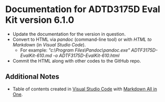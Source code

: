 # Documentation for ADTD3175D Eval Kit version 6.1.0

* Update the documentation for the version in question.
* Convert to HTML via *pandoc* (command-line tool) or with *HTML to Markdown* (in *Visual Studio Code*).
  * For example: *"c:\Program Files\Pandoc\pandoc.exe" ADTF3175D-EvalKit-610.md -o ADTF3175D-EvalKit-610.html*
* Commit the HTML along with other codes to the GitHub repo.

## Additional Notes

* Table of contents created in [Visual Studio Code](https://code.visualstudio.com/) with [Markdown All in One](https://marketplace.visualstudio.com/items?itemName=yzhang.markdown-all-in-one).